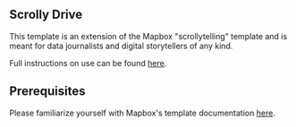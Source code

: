 ## Scrolly Drive
This template is an extension of the Mapbox "scrollytelling" template and is meant for data journalists and digital storytellers of any kind.

Full instructions on use can be found [here](http://formerspatial.com/scrolly-drive).

## Prerequisites
Please familiarize yourself with Mapbox's template documentation [here](https://github.com/mapbox/storytelling).
